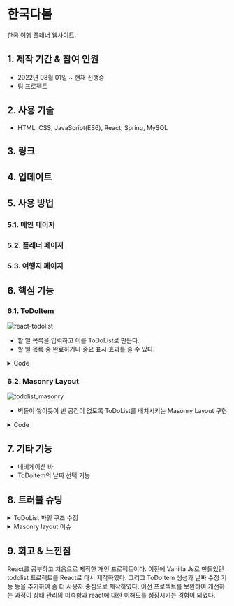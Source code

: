 # 한국다봄
한국 여행 플래너 웹사이트.

## 1. 제작 기간 & 참여 인원
- 2022년 08월 01일 ~ 현재 진행중
- 팀 프로젝트
  
## 2. 사용 기술
- HTML, CSS, JavaScript(ES6), React, Spring, MySQL

## 3. 링크

## 4. 업데이트

## 5. 사용 방법
### 5.1. 메인 페이지

### 5.2. 플래너 페이지
### 5.3. 여행지 페이지

## 6. 핵심 기능
### 6.1. ToDoItem 
![react-todolist](https://github.com/hoooooyeon/react-todolist/assets/92985196/4677f23e-ccdf-4a10-8aee-bb53bfbc9f14)

- 할 일 목록을 입력하고 이를 ToDoList로 만든다.
- 할 일 목록 중 완료하거나 중요 표시 효과를 줄 수 있다.

<details>
<summary>Code</summary>
<div markdown="1">
  
```
// App.js
// todo 생성
const onCreateToDoItem = useCallback(() => {
    setIsAddModal(false);
    if (memoArr.length === 0) return null;
    const toDoItem = {
      id: nextToDoId.current,
      memoArr,
      cal: myDate,
    };
    setToDoArr([...toDoArr, toDoItem]);
    nextToDoId.current += 1;
    setMemoArr([]);
  }, [toDoArr, memoArr, myDate]);

// todo 수정
const onUpdateToDoItem = useCallback(() => {
    setToDoArr(
      toDoArr.map((toDoItem) =>
        toDoItem.id === selectedId
          ? {
              ...toDoItem,
              cal: myDate,
              memoArr: memoArr,
            }
          : toDoItem,
      ),
    );
    if (memoArr.length === 0) {
      onDeleteToDo(selectedId);
    }
    setIsEditModal(false);
    setMemoArr([]);
    setSelectedId(null);
  }, [toDoArr, memoArr, selectedId, onDeleteToDo, myDate]);

// 할 일 추가
 const onInsert = useCallback(
    (text) => {
      if (!text) return null;
      const modalMemo = {
        id: nextMemoId.current,
        text,
        check: {
          id: nextMemoId.current,
          checked: false,
        },
        point: {
          id: nextMemoId.current,
          pointed: false,
        },
      };
      setMemoArr(memoArr.concat(modalMemo));
      nextMemoId.current += 1;
    },
    [memoArr],
  );

// 완료 표시
const onCheck = useCallback(
    (id) => {
      setMemoArr(
        memoArr.map((modalMemo) =>
          modalMemo.id === id
            ? {
                ...modalMemo,
                check: { checked: !modalMemo.check.checked },
              }
            : modalMemo,
        ),
      );
    },
    [memoArr],
  );

// 중요 표시
 const onPoint = useCallback(
    (id) => {
      setMemoArr(
        memoArr.map((modalMemo) =>
          modalMemo.id === id
            ? { ...modalMemo, point: { pointed: !modalMemo.point.pointed } }
            : modalMemo,
        ),
      );
    },
    [memoArr],
  );
```

</div>
</details>


### 6.2. Masonry Layout
![todolist_masonry](https://github.com/hoooooyeon/todolist/assets/92985196/96502af5-6a15-4bbf-b8e7-8fa48ec594f8)

- 벽돌이 쌓이듯이 빈 공간이 없도록 ToDoList를 배치시키는 Masonry Layout 구현

<details>
<summary>Code</summary>
<div markdown="1">
  
```
// ToDoList.js
// masonry layout (수정시)
  useEffect(() => {
    if (listRef.current) {
      const childElements = Array.from(listRef.current.children);
      childElements.forEach((item) => {
        item.style.gridRowEnd = null;
        item.style.gridRowEnd = `${`span ${Math.ceil(
          item.getBoundingClientRect().height / 10,
        )}`}`;
      });
    }
  }, [listRef, toDoArr]);
```

```
// ToDoItem.js
// masonry layout (생성시)
  useEffect(() => {
    if (itemRef.current) {
      itemRef.current.style.gridRowEnd = null;
      itemRef.current.style.gridRowEnd = `${`span ${Math.ceil(
        itemRef.current.offsetHeight / 10,
      )}`}`;
    }
  }, [itemRef]);
```
  
</div>
</details>

## 7. 기타 기능
- 네비게이션 바
- ToDoItem의 날짜 선택 기능

## 8. 트러블 슈팅
<details>
<summary>ToDoList 파일 구조 수정</summary>
<div markdown="1">

- 파일 구조의 비효율적이고 직관적이지 못한 부분들을 Code Clean Up 하는 과정을 가졌다.

</div>
</details>

<details>
<summary>Masonry layout 이슈</summary>
<div markdown="1">
  
- ToDoItem을 생성했을 때 item의 내부 컨텐츠만큼 높이가 측정되지 않아서 Masonry Layout이 제대로 구현되지 않는 이슈가 발생하였다.
- ToDoList.js와 ToDoItem.js으로 코드를 분리하고, 각각 함수를 주어 해결하였다.
  
</div>
</details>

## 9. 회고 & 느낀점
React를 공부하고 처음으로 제작한 개인 프로젝트이다. 
이전에 Vanilla Js로 만들었던 todolist 프로젝트를 React로 다시 제작하였다.
그리고 ToDoItem 생성과 날짜 수정 기능 등을 추가하여 좀 더 사용자 중심으로 제작하였다. 
이전 프로젝트를 보완하여 개선하는 과정이 상태 관리의 미숙함과 react에 대한 이해도를 성장시키는 경험이 되었다. 

